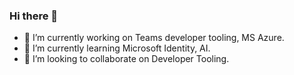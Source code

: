 ### Hi there 👋
<!--
**huimiu/huimiu** is a ✨ _special_ ✨ repository because its `README.md` (this file) appears on your GitHub profile.
-->

- 🔭 I’m currently working on Teams developer tooling, MS Azure.
- 🌱 I’m currently learning Microsoft Identity, AI.
- 👯 I’m looking to collaborate on Developer Tooling.
